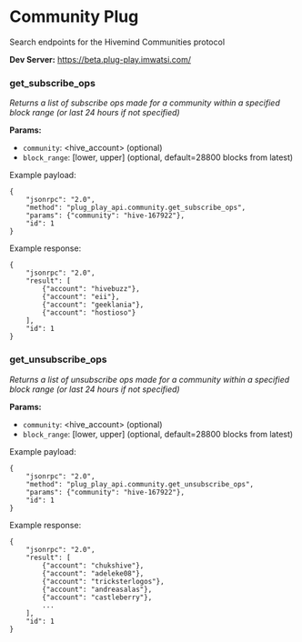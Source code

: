 # Community Plug

Search endpoints for the Hivemind Communities protocol

**Dev Server:** https://beta.plug-play.imwatsi.com/

### get_subscribe_ops

*Returns a list of subscribe ops made for a community within a specified block range (or last 24 hours if not specified)*

**Params:**

- `community`:      <hive_account> (optional)
- `block_range`:    [lower, upper] (optional, default=28800 blocks from latest)

Example payload:

```
{
    "jsonrpc": "2.0",
    "method": "plug_play_api.community.get_subscribe_ops",
    "params": {"community": "hive-167922"},
    "id": 1
}
```

Example response:

```
{
    "jsonrpc": "2.0",
    "result": [
        {"account": "hivebuzz"},
        {"account": "eii"},
        {"account": "geeklania"},
        {"account": "hostioso"}
    ], 
    "id": 1
}
```

### get_unsubscribe_ops

*Returns a list of unsubscribe ops made for a community within a specified block range (or last 24 hours if not specified)*

**Params:**

- `community`:      <hive_account> (optional)
- `block_range`:    [lower, upper] (optional, default=28800 blocks from latest)

Example payload:

```
{
    "jsonrpc": "2.0",
    "method": "plug_play_api.community.get_unsubscribe_ops",
    "params": {"community": "hive-167922"},
    "id": 1
}
```

Example response:

```
{
    "jsonrpc": "2.0",
    "result": [
        {"account": "chukshive"},
        {"account": "adeleke08"},
        {"account": "tricksterlogos"},
        {"account": "andreasalas"},
        {"account": "castleberry"},
        ...
    ],
    "id": 1
}
```